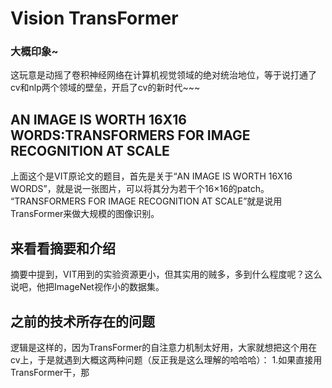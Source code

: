 # Vision TransFormer
### 大概印象~
这玩意是动摇了卷积神经网络在计算机视觉领域的绝对统治地位，等于说打通了cv和nlp两个领域的壁垒，开启了cv的新时代~~~
## AN IMAGE IS WORTH 16X16 WORDS:TRANSFORMERS FOR IMAGE RECOGNITION AT SCALE
上面这个是VIT原论文的题目，首先是关于“AN IMAGE IS WORTH 16X16 WORDS”，就是说一张图片，可以将其分为若干个16×16的patch。
“TRANSFORMERS FOR IMAGE RECOGNITION AT SCALE”就是说用TransFormer来做大规模的图像识别。

## 来看看摘要和介绍
摘要中提到，VIT用到的实验资源更小，但其实用的贼多，多到什么程度呢？这么说吧，他把ImageNet视作小的数据集。

## 之前的技术所存在的问题
逻辑是这样的，因为TransFormer的自注意力机制太好用，大家就想把这个用在cv上，于是就遇到大概这两种问题（反正我是这么理解的哈哈哈）：
1.如果直接用TransFormer干，那